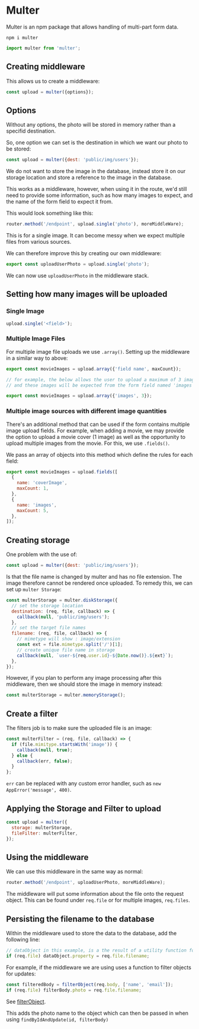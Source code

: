 # Multer

Multer is an npm package that allows handling of multi-part form data.

```
npm i multer
```

```js
import multer from 'multer';
```

## Creating middleware

This allows us to create a middleware:

```js
const upload = multer({options});
```

## Options

Without any options, the photo will be stored in memory rather than a specifid destination.

So, one option we can set is the destination in which we want our photo to be stored:

```js
const upload = multer({dest: 'public/img/users'});
```

We do not want to store the image in the database, instead store it on our storage location and store a reference to the image in the database.

This works as a middleware, however, when using it in the route, we'd still need to provide some information, such as how many images to expect, and the name of the form field to expect it from.

This would look something like this:

```js
router.method('/endpoint', upload.single('photo'), moreMiddleWare);
```

This is for a single image. It can become messy when we expect multiple files from various sources.

We can therefore improve this by creating our own middleware:

```js
export const uploadUserPhoto = upload.single('photo');
```

We can now use `uploadUserPhoto` in the middleware stack.

## Setting how many images will be uploaded

### Single Image

```js
upload.single('<field>');
```

### Multiple Image Files

For multiple image file uploads we use `.array()`. Setting up the middleware in a similar way to above:

```js
export const movieImages = upload.array({'field name', maxCount});

// for example, the below allows the user to upload a maximum of 3 images
// and these images will be expected from the form field named 'images'

export const movieImages = upload.array({'images', 3});
```

### Multiple image sources with different image quantities

There's an additional method that can be used if the form contains multiple image upload fields. For example, when adding a movie, we may provide the option to upload a movie cover (1 image) as well as the opportunity to upload multiple images from the movie. For this, we use `.fields()`.

We pass an array of objects into this method which define the rules for each field:

```js
export const movieImages = upload.fields([
  {
    name: 'coverImage',
    maxCount: 1,
  },
  {
    name: 'images',
    maxCount: 5,
  },
]);
```

## Creating storage

One problem with the use of:

```js
const upload = multer({dest: 'public/img/users'});
```

Is that the file name is changed by multer and has no file extension. The image therefore cannot be rendered once uploaded. To remedy this, we can set up `multer Storage`:

```js
const multerStorage = multer.diskStorage({
  // set the storage location
  destination: (req, file, callback) => {
    callback(null, 'public/img/users');
  },
  // set the target file names
  filename: (req, file, callback) => {
    // mimetype will show : image/extension
    const ext = file.mimetype.split('/')[1];
    // create unique file name in storage
    callback(null, `user-${req.user.id}-${Date.now()}.${ext}`);
  },
});
```

However, if you plan to perform any image processing after this middleware, then we should store the image in memory instead:

```js
const multerStorage = multer.memoryStorage();
```

## Create a filter

The filters job is to make sure the uploaded file is an image:

```js
const multerFilter = (req, file, callback) => {
  if (file.mimitype.startsWith('image')) {
    callback(null, true);
  } else {
    callback(err, false);
  }
};
```

`err` can be replaced with any custom error handler, such as `new AppError('message', 400)`.

## Applying the Storage and Filter to upload

```js
const upload = multer({
  storage: multerStorage,
  fileFilter: multerFilter,
});
```

## Using the middleware

We can use this middleware in the same way as normal:

```js
router.method('/endpoint', uploadUserPhoto, moreMiddleWare);
```

The middleware will put some information about the file onto the request object. This can be found under `req.file` or for multiple images, `req.files`.

## Persisting the filename to the database

Within the middleware used to store the data to the database, add the following line:

```js
// dataObject in this example, is a the result of a utility function for stripping objects
if (req.file) dataObject.property = req.file.filename;
```

For example, if the middleware we are using uses a function to filter objects for updates:

```js
const filteredBody = filterObject(req.body, ['name', 'email']);
if (req.file) filterBody.photo = req.file.filename;
```

See [filterObject](/utilFunctions.md#filter-objects).

This adds the photo name to the object which can then be passed in when using `findByIdAndUpdate(id, filterBody)`
